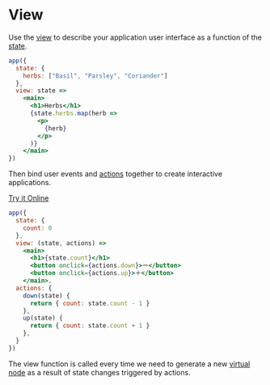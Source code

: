 # View

Use the [view](/docs/api.md#view) to describe your application user interface as a function of the [state](/docs/state.md).

```jsx
app({
  state: {
    herbs: ["Basil", "Parsley", "Coriander"]
  },
  view: state =>
    <main>
      <h1>Herbs</h1>
      {state.herbs.map(herb =>
        <p>
          {herb}
        </p>
      )}
    </main>
})
```

Then bind user events and [actions](/docs/actions.md) together to create interactive applications.

[Try it Online](https://codepen.io/hyperapp/pen/zNxZLP?editors=0010)

```jsx
app({
  state: {
    count: 0
  },
  view: (state, actions) =>
    <main>
      <h1>{state.count}</h1>
      <button onclick={actions.down}>ー</button>
      <button onclick={actions.up}>＋</button>
    </main>,
  actions: {
    down(state) {
      return { count: state.count - 1 }
    },
    up(state) {
      return { count: state.count + 1 }
    },
  }
})
```

The view function is called every time we need to generate a new [virtual node](/docs/vnodes.md) as a result of state changes triggered by actions.
